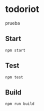 # todoriot

prueba

## Start

```
npm start
```

## Test

```
npm test
```

## Build

```
npm run build
```